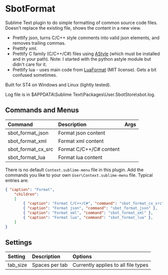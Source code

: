 # SbotFormat

Sublime Text plugin to do simple formatting of common source code files. Doesn't replace the existing file,
shows the content in a new view.

- Prettify json, turns C/C++ style comments into valid json elements, and removes trailing commas.
- Prettify xml.
- Prettify C family (C/C++/C#) files using [AStyle](https://astyle.sourceforge.net/) (which must be installed and in your path). Note: I started with the python astyle module but didn't care for it.
- Prettify lua - uses main code from [LuaFormat](https://github.com/floydawong/LuaFormat) (MIT license). Gets a bit confused sometimes.

Built for ST4 on Windows and Linux (lightly tested).

Log file is in $APPDATA\Sublime Text\Packages\User\.SbotStore\sbot.log.

## Commands and Menus

| Command                  | Description                   | Args             |
| :--------                | :-------                      | :--------        |
| sbot_format_json         | Format json content           |                  |
| sbot_format_xml          | Format xml content            |                  |
| sbot_format_cx_src       | Format C/C++/C# content       |                  |
| sbot_format_lua          | Format lua content            |                  |


There is no default `Context.sublime-menu` file in this plugin.
Add the commands you like to your own `User\Context.sublime-menu` file. Typical entries are:
``` json
{ "caption": "Format",
    "children":
    [
        { "caption": "Format C/C++/C#", "command": "sbot_format_cx_src" },
        { "caption": "Format json", "command": "sbot_format_json" },
        { "caption": "Format xml", "command": "sbot_format_xml" },
        { "caption": "Format lua", "command": "sbot_format_lua" },
    ]
}
```

## Settings

| Setting            | Description         | Options                                     |
| :--------          | :-------            | :------                                     |
| tab_size           | Spaces per tab      | Currently applies to all file types         |
